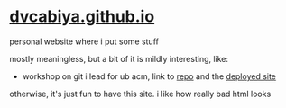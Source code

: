 # [dvcabiya.github.io](https://dvcabiya.github.io/)

personal website where i put some stuff

mostly meaningless, but a bit of it is mildly interesting, like:
- workshop on git i lead for ub acm, link to [repo](https://github.com/dvcabiya/acm) and the [deployed site](https://dvcabiya.github.io/acm)

otherwise, it's just fun to have this site. i like how really bad html looks
